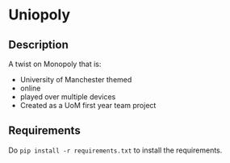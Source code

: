 # Uniopoly

## Description

A twist on Monopoly that is:

- University of Manchester themed
- online
- played over multiple devices
- Created as a UoM first year team project

## Requirements

Do `pip install -r requirements.txt` to  install
the requirements.
